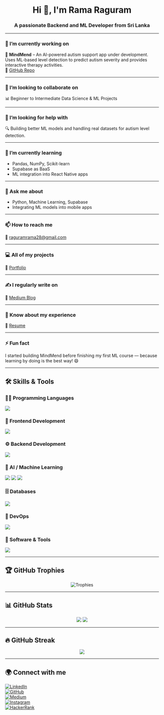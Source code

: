 <h1 align="center">Hi 👋, I'm Rama Raguram</h1>
<h3 align="center">A passionate Backend and ML Developer from Sri Lanka</h3>

---

### 🔭 I’m currently working on

🧠 **MindMend** – An AI-powered autism support app under development.  
Uses ML-based level detection to predict autism severity and provides interactive therapy activities.  
🔗 [GitHub Repo](https://github.com/RamaRagu/Mindmend74)

---

### 👯 I’m looking to collaborate on

📊 Beginner to Intermediate Data Science & ML Projects

---

### 🤝 I’m looking for help with

🔍 Building better ML models and handling real datasets for autism level detection.

---

### 🌱 I’m currently learning

- Pandas, NumPy, Scikit-learn
- Supabase as BaaS
- ML integration into React Native apps

---

### 💬 Ask me about

- Python, Machine Learning, Supabase
- Integrating ML models into mobile apps

---

### 📫 How to reach me

📧 raguramrama28@gmail.com

---

### 💻 All of my projects

🔗 [Portfolio](https://rama-portfolio-one.vercel.app)

---


### ✍️ I regularly write on

🔗 [Medium Blog](https://medium.com/@raguramrama28)

---

### 🧾 Know about my experience

🔗 [Resume](https://rama-portfolio-one.vercel.app/resume)

---

### ⚡ Fun fact

I started building MindMend before finishing my first ML course — because learning by doing is the best way! 😄

---

## 🛠️ Skills & Tools

### 🧑‍💻 Programming Languages

<p align="left">
  <img src="https://skillicons.dev/icons?i=java,javascript,typescript,php,scala,python" />
</p>

### 🎨 Frontend Development

<p align="left">
  <img src="https://skillicons.dev/icons?i=html,css,bootstrap,tailwind" />
</p>

### ⚙️ Backend Development

<p align="left">
  <img src="https://skillicons.dev/icons?i=nodejs,spring,express" />
</p>

### 🤖 AI / Machine Learning

<p align="left">
  <img src="https://skillicons.dev/icons?i=tensorflow" />
  <img src="https://img.shields.io/badge/-Pandas-black?style=flat&logo=pandas&logoColor=white" />
  <img src="https://img.shields.io/badge/-Scikit--Learn-F7931E?style=flat&logo=scikit-learn&logoColor=white" />
</p>

### 🗄️ Databases

<p align="left">
  <img src="https://skillicons.dev/icons?i=mongodb,mysql,postgres" />
</p>

### 🚀 DevOps

<p align="left">
  <img src="https://skillicons.dev/icons?i=aws,docker" />
</p>

### 🧰 Software & Tools

<p align="left">
  <img src="https://skillicons.dev/icons?i=figma,postman" />
</p>

---

## 🏆 GitHub Trophies

<p align="center">
  <img src="https://github-profile-trophy.vercel.app/?username=ramaragu&theme=radical&column=4" alt="Trophies" />
</p>

---

## 📊 GitHub Stats

<p align="center">
  <img src="https://github-readme-stats.vercel.app/api?username=ramaragu&show_icons=true&theme=radical" />
  <img src="https://github-readme-stats.vercel.app/api/top-langs/?username=ramaragu&layout=compact&theme=radical" />
</p>

---

## 🔥 GitHub Streak

<p align="center">
  <img src="https://github-readme-streak-stats.herokuapp.com/?user=ramaragu&theme=radical" />
</p>

---

## 🌍 Connect with me

[![LinkedIn](https://img.shields.io/badge/-LinkedIn-blue?style=flat-square&logo=linkedin&logoColor=white)](https://www.linkedin.com/in/rama-raguram-2763a9292/)  
[![GitHub](https://img.shields.io/badge/-GitHub-black?style=flat-square&logo=github&logoColor=white)](https://github.com/ramaragu)  
[![Medium](https://img.shields.io/badge/-Medium-12100E?style=flat-square&logo=medium)](https://medium.com/@raguramrama28)  
[![Instagram](https://img.shields.io/badge/-Instagram-E4405F?style=flat-square&logo=instagram&logoColor=white)](https://www.instagram.com/rama_ragu28?igsh=yznlcxjlzxc0cwx0)  
[![HackerRank](https://img.shields.io/badge/-HackerRank-2EC866?style=flat-square&logo=hackerrank&logoColor=white)](https://www.hackerrank.com/raguramrama28)
